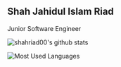 ## Shah Jahidul Islam Riad

Junior Software Engineer

![shahriad00's github stats](https://github-readme-stats.vercel.app/api?username=shahriad00&count_private=true)

![Most Used Languages](https://github-readme-stats.vercel.app/api/top-langs/?username=shahriad00&layout=compact)

